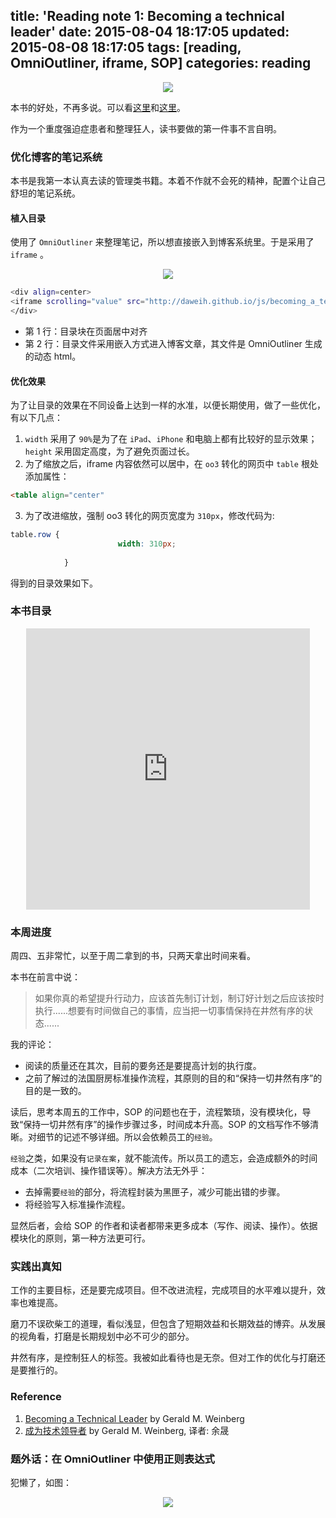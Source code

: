 title: 'Reading note 1: Becoming a technical leader'
date: 2015-08-04 18:17:05
updated: 2015-08-08 18:17:05
tags: [reading, OmniOutliner, iframe, SOP] 
categories: reading
---
<div align=center>
<img src="http://daweih.github.io/images/leader.jpg">
</div>

本书的好处，不再多说。可以看[这里](http://book.douban.com/review/6789847/)和[这里](http://blog.youxu.info/2015/05/17/tech-lead-1/)。

作为一个重度强迫症患者和整理狂人，读书要做的第一件事不言自明。

### 优化博客的笔记系统

本书是我第一本认真去读的管理类书籍。本着不作就不会死的精神，配置个让自己舒坦的笔记系统。

#### 植入目录

使用了 `OmniOutliner` 来整理笔记，所以想直接嵌入到博客系统里。于是采用了 `iframe` 。

<div align=center>
<img src="http://daweih.github.io/images/omnioutliner.png">
</div>

``` bash
<div align=center>
<iframe scrolling="value" src="http://daweih.github.io/js/becoming_a_technical_leader.html/index.html" width=90% height=450px frameborder="0" scrolling="yes"></iframe>
</div>
```

- 第 1 行：目录块在页面居中对齐
- 第 2 行：目录文件采用嵌入方式进入博客文章，其文件是 OmniOutliner 生成的动态 html。


#### 优化效果

为了让目录的效果在不同设备上达到一样的水准，以便长期使用，做了一些优化，有以下几点：
1. `width` 采用了 `90%`是为了在 `iPad`、`iPhone` 和电脑上都有比较好的显示效果；`height` 采用固定高度，为了避免页面过长。
2. 为了缩放之后，iframe 内容依然可以居中，在 `oo3` 转化的网页中 `table` 根处添加属性：
``` html
<table align="center"
```
3. 为了改进缩放，强制 oo3 转化的网页宽度为 `310px`，修改代码为:
``` css
table.row {
						width: 310px;
			
			}
```

得到的目录效果如下。

### 本书目录

<div align=center>
<iframe scrolling="value" src="http://daweih.github.io/js/becoming_a_technical_leader.html/index.html" width=90% height=450px frameborder="0" scrolling="yes"></iframe>
</div>

### 本周进度

周四、五非常忙，以至于周二拿到的书，只两天拿出时间来看。

本书在前言中说：

> 如果你真的希望提升行动力，应该首先制订计划，制订好计划之后应该按时执行......想要有时间做自己的事情，应当把一切事情保持在井然有序的状态......

我的评论：

- 阅读的质量还在其次，目前的要务还是要提高计划的执行度。
- 之前了解过的法国厨房标准操作流程，其原则的目的和“保持一切井然有序”的目的是一致的。

读后，思考本周五的工作中，SOP 的问题也在于，流程繁琐，没有模块化，导致“保持一切井然有序”的操作步骤过多，时间成本升高。SOP 的文档写作不够清晰。对细节的记述不够详细。所以会依赖员工的`经验`。

`经验`之类，如果没有`记录在案`，就不能流传。所以员工的遗忘，会造成额外的时间成本（二次培训、操作错误等）。解决方法无外乎：
- 去掉需要`经验`的部分，将流程封装为黑匣子，减少可能出错的步骤。
- 将经验写入标准操作流程。

显然后者，会给 SOP 的作者和读者都带来更多成本（写作、阅读、操作）。依据模块化的原则，第一种方法更可行。

### 实践出真知

工作的主要目标，还是要完成项目。但不改进流程，完成项目的水平难以提升，效率也难提高。

磨刀不误砍柴工的道理，看似浅显，但包含了短期效益和长期效益的博弈。从发展的视角看，打磨是长期规划中必不可少的部分。

井然有序，是控制狂人的标签。我被如此看待也是无奈。但对工作的优化与打磨还是要推行的。



### Reference
1. [Becoming a Technical Leader](http://book.douban.com/subject/1807715/) by Gerald M. Weinberg
2. [成为技术领导者](http://book.douban.com/subject/26419762/) by Gerald M. Weinberg, 译者: 余晟

### 题外话：在 OmniOutliner 中使用正则表达式

犯懒了，如图：

<div align=center>
<img src="http://daweih.github.io/images/omni_find.png">
</div>


